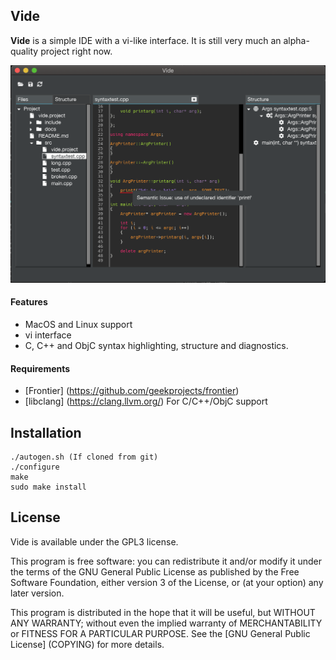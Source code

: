 Vide 
----

**Vide** is a simple IDE with a vi-like interface. It is still very much an alpha-quality project right now.

![Screenshot](/docs/screenshot1.png)


#### Features
* MacOS and Linux support
* vi interface
* C, C++ and ObjC syntax highlighting, structure and diagnostics.


#### Requirements
* [Frontier] (https://github.com/geekprojects/frontier)
* [libclang] (https://clang.llvm.org/) For C/C++/ObjC support



Installation
------------

```
./autogen.sh (If cloned from git)
./configure
make
sudo make install
```

License
-------

Vide is available under the GPL3 license.

This program is free software: you can redistribute it and/or modify it under the terms of the GNU General Public License as published by the Free Software Foundation, either version 3 of the License, or (at your option) any later version.

This program is distributed in the hope that it will be useful, but WITHOUT ANY WARRANTY; without even the implied warranty of MERCHANTABILITY or FITNESS FOR A PARTICULAR PURPOSE.  See the [GNU General Public License] (COPYING) for more details.


